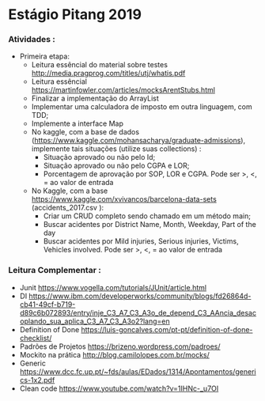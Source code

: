 # Estágio Pitang 2019
### Atividades :
- Primeira etapa:
  - Leitura essêncial do material sobre testes http://media.pragprog.com/titles/utj/whatis.pdf
  - Leitura essêncial https://martinfowler.com/articles/mocksArentStubs.html
  - Finalizar a implementação do ArrayList
  - Implementar uma calculadora de imposto em outra linguagem, com TDD;
  - Implemente a interface Map
  - No kaggle, com a base de dados (https://www.kaggle.com/mohansacharya/graduate-admissions), implemente tais situações (utilize suas collections) :
    - Situação aprovado ou não pelo Id;
    - Situação aprovado ou não pelo CGPA e LOR;
    - Porcentagem de aprovação por SOP, LOR e CGPA. Pode ser >, <, = ao valor de entrada
   - No Kaggle, com a base https://www.kaggle.com/xvivancos/barcelona-data-sets (accidents_2017.csv ):
     - Criar um CRUD completo sendo chamado em um método main;
     - Buscar acidentes por District Name, Month, Weekday, Part of the day
     - Buscar acidentes por Mild injuries, Serious injuries, Victims, Vehicles involved. Pode ser >, <, = ao valor de entrada
    
    
    
### Leitura Complementar :
- Junit https://www.vogella.com/tutorials/JUnit/article.html
- DI https://www.ibm.com/developerworks/community/blogs/fd26864d-cb41-49cf-b719-d89c6b072893/entry/inje_C3_A7_C3_A3o_de_depend_C3_AAncia_desacoplando_sua_aplica_C3_A7_C3_A3o2?lang=en
- Definition of Done https://luis-goncalves.com/pt-pt/definition-of-done-checklist/
- Padrões de Projetos https://brizeno.wordpress.com/padroes/
- Mockito na prática http://blog.camilolopes.com.br/mocks/
- Generic https://www.dcc.fc.up.pt/~fds/aulas/EDados/1314/Apontamentos/generics-1x2.pdf
- Clean code https://www.youtube.com/watch?v=1IHNc-_u7OI

